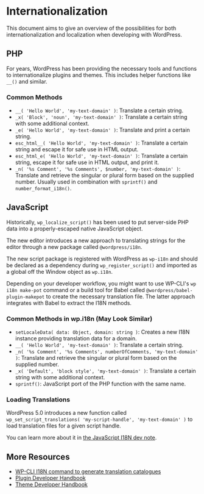 # Internationalization

This document aims to give an overview of the possibilities for both internationalization and localization when developing with WordPress.

## PHP

For years, WordPress has been providing the necessary tools and functions to internationalize plugins and themes. This includes helper functions like `__()` and similar.

### Common Methods

- `__( 'Hello World', 'my-text-domain' )`: Translate a certain string.
- `_x( 'Block', 'noun', 'my-text-domain' )`: Translate a certain string with some additional context.
- `_e( 'Hello World', 'my-text-domain' )`: Translate and print a certain string.
- `esc_html__( 'Hello World', 'my-text-domain' )`: Translate a certain string and escape it for safe use in HTML output.
- `esc_html_e( 'Hello World', 'my-text-domain' )`: Translate a certain string, escape it for safe use in HTML output, and print it.
- `_n( '%s Comment', '%s Comments', $number, 'my-text-domain' )`: Translate and retrieve the singular or plural form based on the supplied number.
  Usually used in combination with `sprintf()` and `number_format_i18n()`.

## JavaScript

Historically, `wp_localize_script()` has been used to put server-side PHP data into a properly-escaped native JavaScript object.

The new editor introduces a new approach to translating strings for the editor through a new package called `@wordpress/i18n`.

The new script package is registered with WordPress as `wp-i18n` and should be declared as a dependency during `wp_register_script()` and imported as a global off the Window object as `wp.i18n`.

Depending on your developer workflow, you might want to use WP-CLI's `wp i18n make-pot` command or a build tool for Babel called `@wordpress/babel-plugin-makepot` to create the necessary translation file. The latter approach integrates with Babel to extract the I18N methods.

### Common Methods in wp.i18n (May Look Similar)

- `setLocaleData( data: Object, domain: string )`: Creates a new I18N instance providing translation data for a domain.
- `__( 'Hello World', 'my-text-domain' )`: Translate a certain string.
- `_n( '%s Comment', '%s Comments', numberOfComments, 'my-text-domain' )`: Translate and retrieve the singular or plural form based on the supplied number.
- `_x( 'Default', 'block style', 'my-text-domain' )`: Translate a certain string with some additional context.
- `sprintf()`: JavaScript port of the PHP function with the same name.

### Loading Translations

WordPress 5.0 introduces a new function called `wp_set_script_translations( 'my-script-handle', 'my-text-domain' )` to load translation files for a given script handle.

You can learn more about it in [the JavaScript I18N dev note](https://make.wordpress.org/core/2018/11/09/new-javascript-i18n-support-in-wordpress/).

## More Resources

- [WP-CLI I18N command to generate translation catalogues](https://github.com/wp-cli/i18n-command)
- [Plugin Developer Handbook](https://developer.wordpress.org/plugins/internationalization/)
- [Theme Developer Handbook](https://developer.wordpress.org/themes/internationalization/)
